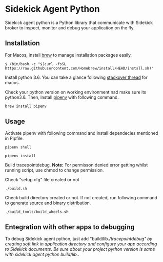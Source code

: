 # Sidekick Agent Python

Sidekick agent python is a Python library that communicate with Sidekick broker to inspect, monitor and debug your application on the fly.

## Installation

For Macos, install [brew](https://brew.sh) to manage installation packages easily.

```
$ /bin/bash -c "$(curl -fsSL https://raw.githubusercontent.com/Homebrew/install/HEAD/install.sh)"
```

Install python 3.6. You can take a glance following [stackover thread](https://stackoverflow.com/questions/51726203/installing-python3-6-alongside-python3-7-on-mac) for macos.


Check your python version on working environment nad make sure its python3.6. 
Then, Install [pipenv](https://pipenv-fork.readthedocs.io/en/latest/) with following command.

```bash
brew install pipenv
```

## Usage

Activate pipenv with following command and install dependecies mentioned in Pipfile.

```
pipenv shell
```
```
pipenv install
```

Build tracepointdebug.
**Note:** For permisson denied error getting whilst running script, use chmod to change permission.

Check "setup.cfg" file created or not

```
./build.sh
```

Check build directory created or not. If not created, run following command to generate source and binary distribution.

```
./build_tools/build_wheels.sh
```

## Entegration with other apps to debugging

To debug Sidekick agent python, just add "build/lib.*/tracepointdebug" by creating soft link in application directory and configure your app according to Sidekick documents. Be sure about your project python version is 
same with sidekick agent python build/lib.*.